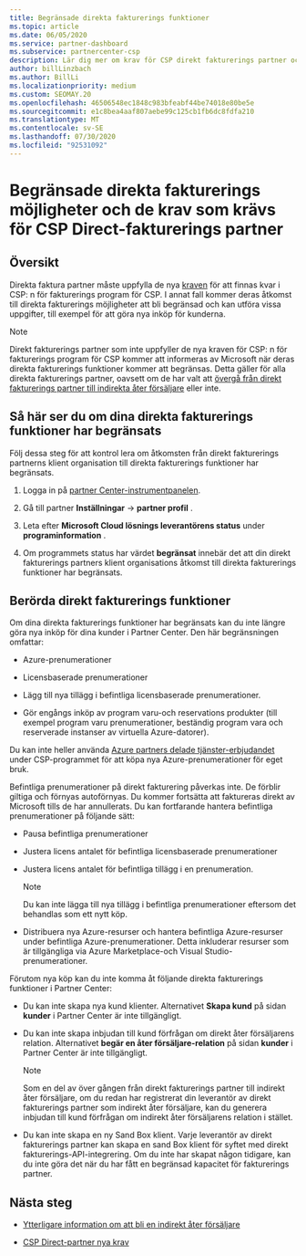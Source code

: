 ```yaml
---
title: Begränsade direkta fakturerings funktioner
ms.topic: article
ms.date: 06/05/2020
ms.service: partner-dashboard
ms.subservice: partnercenter-csp
description: Lär dig mer om krav för CSP direkt fakturerings partner och vad du kan göra för att undvika att funktioner begränsas. Ta reda på om dina funktioner har begränsats.
author: billLinzbach
ms.author: BillLi
ms.localizationpriority: medium
ms.custom: SEOMAY.20
ms.openlocfilehash: 46506548ec1848c983bfeabf44be74018e80be5e
ms.sourcegitcommit: e1c8bea4aaf807aebe99c125cb1fb6dc8fdfa210
ms.translationtype: MT
ms.contentlocale: sv-SE
ms.lasthandoff: 07/30/2020
ms.locfileid: "92531092"
---
```

# <a name="restricted-direct-bill-capabilities-and-the-requirements-needed-for-csp-direct-bill-partners"></a>Begränsade direkta fakturerings möjligheter och de krav som krävs för CSP Direct-fakturerings partner  

## <a name="overview"></a>Översikt

Direkta faktura partner måste uppfylla de nya [kraven](direct-partner-new-requirements.md) för att finnas kvar i CSP: n för fakturerings program för CSP. I annat fall kommer deras åtkomst till direkta fakturerings möjligheter att bli begränsad och kan utföra vissa uppgifter, till exempel för att göra nya inköp för kunderna.

> [!Note]
> Direkt fakturerings partner som inte uppfyller de nya kraven för CSP: n för fakturerings program för CSP kommer att informeras av Microsoft när deras direkta fakturerings funktioner kommer att begränsas. Detta gäller för alla direkta fakturerings partner, oavsett om de har valt att [övergå från direkt fakturerings partner till indirekta åter försäljare](transition-direct-to-indirect.md) eller inte.  

## <a name="how-to-tell-if-your-direct-bill-capabilities-has-been-restricted"></a>Så här ser du om dina direkta fakturerings funktioner har begränsats

Följ dessa steg för att kontrol lera om åtkomsten från direkt fakturerings partnerns klient organisation till direkta fakturerings funktioner har begränsats.

1. Logga in på [partner Center-instrumentpanelen](https://partner.microsoft.com/dashboard).

2. Gå till partner **Inställningar**  ->  **partner profil** .

3. Leta efter **Microsoft Cloud lösnings leverantörens status** under **programinformation** .

4. Om programmets status har värdet **begränsat** innebär det att din direkt fakturerings partners klient organisations åtkomst till direkta fakturerings funktioner har begränsats.

## <a name="affected-direct-bill-capabilities"></a>Berörda direkt fakturerings funktioner

Om dina direkta fakturerings funktioner har begränsats kan du inte längre göra nya inköp för dina kunder i Partner Center. Den här begränsningen omfattar:

- Azure-prenumerationer

- Licensbaserade prenumerationer

- Lägg till nya tillägg i befintliga licensbaserade prenumerationer.

- Gör engångs inköp av program varu-och reservations produkter (till exempel program varu prenumerationer, beständig program vara och reserverade instanser av virtuella Azure-datorer).

Du kan inte heller använda [Azure partners delade tjänster-erbjudandet](shared-services.md) under CSP-programmet för att köpa nya Azure-prenumerationer för eget bruk.

Befintliga prenumerationer på direkt fakturering påverkas inte. De förblir giltiga och förnyas autoförnyas. Du kommer fortsätta att faktureras direkt av Microsoft tills de har annullerats. Du kan fortfarande hantera befintliga prenumerationer på följande sätt:

- Pausa befintliga prenumerationer

- Justera licens antalet för befintliga licensbaserade prenumerationer

- Justera licens antalet för befintliga tillägg i en prenumeration. 
 
    >[!Note] 
    >Du kan inte lägga till nya tillägg i befintliga prenumerationer eftersom det behandlas som ett nytt köp.

- Distribuera nya Azure-resurser och hantera befintliga Azure-resurser under befintliga Azure-prenumerationer. Detta inkluderar resurser som är tillgängliga via Azure Marketplace-och Visual Studio-prenumerationer.

Förutom nya köp kan du inte komma åt följande direkta fakturerings funktioner i Partner Center:

- Du kan inte skapa nya kund klienter. Alternativet **Skapa kund** på sidan **kunder** i Partner Center är inte tillgängligt.

- Du kan inte skapa inbjudan till kund förfrågan om direkt åter försäljarens relation. Alternativet **begär en åter försäljare-relation** på sidan **kunder** i Partner Center är inte tillgängligt.

    >[!NOTE]
    >Som en del av över gången från direkt fakturerings partner till indirekt åter försäljare, om du redan har registrerat din leverantör av direkt fakturerings partner som indirekt åter försäljare, kan du generera inbjudan till kund förfrågan om indirekt åter försäljarens relation i stället.

- Du kan inte skapa en ny Sand Box klient. Varje leverantör av direkt fakturerings partner kan skapa en sand Box klient för syftet med direkt fakturerings-API-integrering. Om du inte har skapat någon tidigare, kan du inte göra det när du har fått en begränsad kapacitet för fakturerings partner.  

## <a name="next-steps"></a>Nästa steg

- [Ytterligare information om att bli en indirekt åter försäljare](https://assetsprod.microsoft.com/csp-directbill-to-indirect-transition.pdf)

- [CSP Direct-partner nya krav](direct-partner-new-requirements.md)